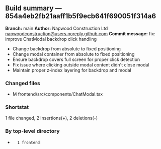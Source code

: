 ## Build summary — 854a4eb2fb21aaff1b5f9ecb641f690051f314a6

**Branch:** main **Author:** Napwood Construction Ltd <napwoodconstruction@users.noreply.github.com>
**Commit message:** fix: improve ChatModal backdrop click handling

- Change backdrop from absolute to fixed positioning
- Change modal container from absolute to fixed positioning
- Ensure backdrop covers full screen for proper click detection
- Fix issue where clicking outside modal content didn't close modal
- Maintain proper z-index layering for backdrop and modal

### Changed files

- M frontend/src/components/ChatModal.tsx

### Shortstat

1 file changed, 2 insertions(+), 2 deletions(-)

### By top-level directory

-       1 frontend
